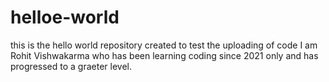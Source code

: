 # helloe-world
this is the hello world repository created to test the uploading of code
I am Rohit Vishwakarma who has been learning coding since 2021 only and has progressed to a graeter level.
